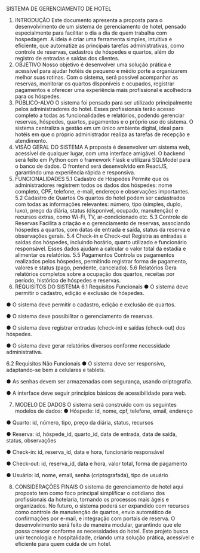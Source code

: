 SISTEMA DE GERENCIAMENTO DE HOTEL
1. INTRODUÇÃO
Este documento apresenta a proposta para o desenvolvimento de um sistema de gerenciamento de hotel, pensado especialmente para facilitar o dia a dia de quem trabalha com hospedagem. A ideia é criar uma ferramenta simples, intuitiva e eficiente, que automatize as principais tarefas administrativas, como controle de reservas, cadastros de hóspedes e quartos, além do registro de entradas e saídas dos clientes.
2. OBJETIVO
Nosso objetivo é desenvolver uma solução prática e acessível para ajudar hotéis de pequeno e médio porte a organizarem melhor suas rotinas. Com o sistema, será possível acompanhar as reservas, monitorar os quartos disponíveis e ocupados, registrar pagamentos e oferecer uma experiência mais profissional e acolhedora para os hóspedes.
3. PÚBLICO-ALVO
O sistema foi pensado para ser utilizado principalmente pelos administradores do hotel. Esses profissionais terão acesso completo a todas as funcionalidades e relatórios, podendo gerenciar reservas, hóspedes, quartos, pagamentos e o próprio uso do sistema. O sistema centraliza a gestão em um único ambiente digital, ideal para hotéis em que o próprio administrador realiza as tarefas de recepção e atendimento.
4. VISÃO GERAL DO SISTEMA
A proposta é desenvolver um sistema web, acessível de qualquer lugar, com uma interface amigável. O backend será feito em Python com o framework Flask e utilizará SQLModel para o banco de dados. O frontend será desenvolvido em ReactJS, garantindo uma experiência rápida e responsiva.
5. FUNCIONALIDADES
5.1 Cadastro de Hóspedes
Permite que os administradores registrem todos os dados dos hóspedes: nome completo, CPF, telefone, e-mail, endereço e observações importantes.
5.2 Cadastro de Quartos
Os quartos do hotel podem ser cadastrados com todas as informações relevantes: número, tipo (simples, duplo, luxo), preço da diária, status (disponível, ocupado, manutenção) e recursos extras, como Wi-Fi, TV, ar-condicionado etc.
5.3 Controle de Reservas
Facilita a criação e o gerenciamento de reservas, associando hóspedes a quartos, com datas de entrada e saída, status da reserva e observações gerais.
5.4 Check-in e Check-out
Registra as entradas e saídas dos hóspedes, incluindo horário, quarto utilizado e funcionário responsável. Esses dados ajudam a calcular o valor total da estadia e alimentar os relatórios.
5.5 Pagamentos
Controla os pagamentos realizados pelos hóspedes, permitindo registrar forma de pagamento, valores e status (pago, pendente, cancelado).
5.6 Relatórios
Gera relatórios completos sobre a ocupação dos quartos, receitas por período, histórico de hóspedes e reservas.
6. REQUISITOS DO SISTEMA
6.1 Requisitos Funcionais
●       O sistema deve permitir o cadastro, edição e exclusão de hóspedes.



●       O sistema deve permitir o cadastro, edição e exclusão de quartos.



●       O sistema deve possibilitar o gerenciamento de reservas.



●       O sistema deve registrar entradas (check-in) e saídas (check-out) dos hóspedes.



●       O sistema deve gerar relatórios diversos conforme necessidade administrativa.



6.2 Requisitos Não Funcionais
●       O sistema deve ser responsivo, adaptando-se bem a celulares e tablets.



●       As senhas devem ser armazenadas com segurança, usando criptografia.



●       A interface deve seguir princípios básicos de acessibilidade para web.



7. MODELO DE DADOS
O sistema será construído com os seguintes modelos de dados:
●       Hóspede: id, nome, cpf, telefone, email, endereço



●       Quarto: id, número, tipo, preço da diária, status, recursos



●       Reserva: id, hóspede_id, quarto_id, data de entrada, data de saída, status, observações



●       Check-in: id, reserva_id, data e hora, funcionário responsável



●       Check-out: id, reserva_id, data e hora, valor total, forma de pagamento



●       Usuário: id, nome, email, senha (criptografada), tipo de usuário



8. CONSIDERAÇÕES FINAIS
O sistema de gerenciamento de hotel aqui proposto tem como foco principal simplificar o cotidiano dos profissionais da hotelaria, tornando os processos mais ágeis e organizados. No futuro, o sistema poderá ser expandido com recursos como controle de manutenção de quartos, envio automático de confirmações por e-mail, e integração com portais de reserva. O desenvolvimento será feito de maneira modular, garantindo que ele possa crescer conforme as necessidades do hotel.
Este projeto busca unir tecnologia e hospitalidade, criando uma solução prática, acessível e eficiente para quem cuida de um hotel.

